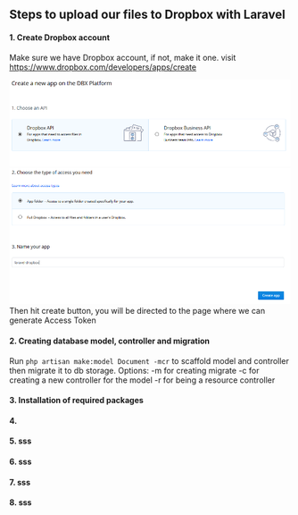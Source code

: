 ## Steps to upload our files to Dropbox with Laravel
#### 1. Create Dropbox account
Make sure we have Dropbox account, if not, make it one. visit https://www.dropbox.com/developers/apps/create <br/>

![Alt text](https://github.com/remote-software-dev/laravel-dropbox-sample/blob/master/public/image1.PNG)
![Alt text](https://github.com/remote-software-dev/laravel-dropbox-sample/blob/master/public/image2.PNG)
Then hit create button, you will be directed to the page where we can generate Access Token 
#### 2. Creating database model, controller and migration
Run `php artisan make:model Document -mcr` to scaffold model and controller then migrate it to db storage.
Options:
-m for creating migrate
-c for creating a new controller for the model
-r for being a resource controller 

#### 3. Installation of required packages
#### 4. 
#### 5. sss
#### 6. sss
#### 7. sss
#### 8. sss


